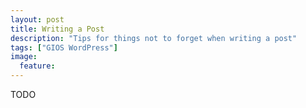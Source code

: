 ```yaml
---
layout: post
title: Writing a Post
description: "Tips for things not to forget when writing a post"
tags: ["GIOS WordPress"]
image:
  feature: 
---
```


TODO
